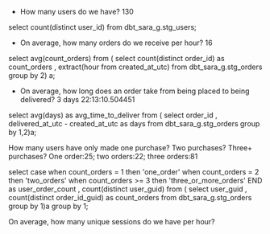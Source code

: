- How many users do we have? 130

select count(distinct user_id) from dbt_sara_g.stg_users;


- On average, how many orders do we receive per hour? 16

select 
avg(count_orders) 
from (
    select count(distinct order_id) as count_orders
           , extract(hour from created_at_utc) 
           from dbt_sara_g.stg_orders group by 2) a;

- On average, how long does an order take from being placed to being delivered?  3 days 22:13:10.504451

select 
avg(days) as avg_time_to_deliver
from (
    select 
    order_id
    , delivered_at_utc - created_at_utc as days
     from dbt_sara_g.stg_orders group by 1,2)a;

How many users have only made one purchase? Two purchases? Three+ purchases? One order:25; two orders:22; three orders:81

select 
case when count_orders = 1 then 'one_order' 
when count_orders = 2 then 'two_orders' 
when count_orders >= 3 then 'three_or_more_orders' END as user_order_count
, count(distinct user_guid) 
from (
    select user_guid
    , count(distinct order_id_guid) as count_orders 
    from dbt_sara_g.stg_orders group by 1)a group by 1;
    

On average, how many unique sessions do we have per hour?
